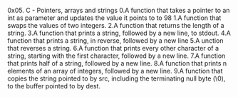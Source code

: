 0x05. C - Pointers, arrays and strings
0.A function that takes a pointer to an int as parameter and updates the value it points to to 98
1.A function that swaps the values of two integers.
2.A function that returns the length of a string.
3.A function that prints a string, followed by a new line, to stdout.
4.A function that prints a string, in reverse, followed by a new line
5.A unction that reverses a string.
6.A function that prints every other character of a string, starting with the first character, followed by a new line.
7.A function that prints half of a string, followed by a new line.
8.A function that prints n elements of an array of integers, followed by a new line.
9.A function that copies the string pointed to by src, including the terminating null byte (\0), to the buffer pointed to by dest.

